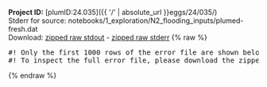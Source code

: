 **Project ID:** [plumID:24.035]({{ '/' | absolute_url }}eggs/24/035/)  
Stderr for source:  notebooks/1_exploration/N2_flooding_inputs/plumed-fresh.dat   
Download: [zipped raw stdout](plumed-fresh.dat.plumed_master.stdout.txt.zip) - [zipped raw stderr](plumed-fresh.dat.plumed_master.stderr.txt.zip) 
{% raw %}
<pre>
#! Only the first 1000 rows of the error file are shown below
#! To inspect the full error file, please download the zipped raw stderr file above
</pre>
{% endraw %}
